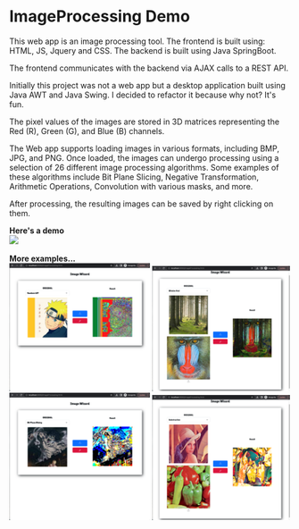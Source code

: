 # ImageProcessing Demo

This web app is an image processing tool.
The frontend is built using: HTML, JS, Jquery and CSS.
The backend is built using Java SpringBoot. 

The frontend communicates with the backend via AJAX calls to a REST API.

Initially this project was not a web app but a desktop application built using Java AWT and Java Swing.
I decided to refactor it because why not? It's fun. 

The pixel values of the images are stored in 3D matrices representing the Red (R), Green (G), and Blue (B) channels.

The Web app supports loading images in various formats, including BMP, JPG, and PNG. Once loaded, the images can undergo processing using a selection of 26 different image processing algorithms. Some examples of these algorithms include Bit Plane Slicing, Negative Transformation, Arithmetic Operations, Convolution with various masks, and more.

After processing, the resulting images can be saved by right clicking on them.

<b>Here's a demo</b><br>
<img src="images/demo.gif"> 

<b>More examples...</b><br>
<img src="images/ex1.png" width="50%" height="50%">
<img src="images/ex2.png" width="49%" height="50%">
<img src="images/ex3.png" width="50%" height="50%">
<img src="images/ex4.png" width="49%" height="50%">
